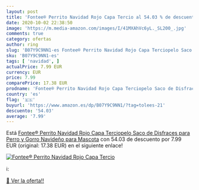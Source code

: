 ```yaml
---
layout: post
title: 'Fontee® Perrito Navidad Rojo Capa Tercio al 54.03 % de descuento'
date: 2020-10-02 22:38:50
image: 'https://m.media-amazon.com/images/I/41MXAhVc6yL._SL200_.jpg'
comments: true
category: ofertas
author: ring
slug: 'B07Y9C9NN1-es Fontee® Perrito Navidad Rojo Capa Terciopelo Saco de...'
sku: 'B07Y9C9NN1-es'
tags: [ 'navidad', ]
actualPrice: 7.99 EUR
currency: EUR
price: 7.99
comparePrice: 17.38 EUR
prodname: 'Fontee® Perrito Navidad Rojo Capa Terciopelo Saco de Disfraces para Perro y Gorro Navideño para Mascota'
country: 'es'
flag: '🇪🇸'
buyurl: 'https://www.amazon.es/dp/B07Y9C9NN1/?tag=tolees-21'
descuento: '54.03'
average: '7.99'
---
```


Está [Fontee® Perrito Navidad Rojo Capa Terciopelo Saco de Disfraces para Perro y Gorro Navideño para Mascota](https://www.amazon.es/dp/B07Y9C9NN1/?tag=tolees-21) con 54.03 de descuento por 7.99 EUR (original: 17.38 EUR) en el siguiente enlace!

[![Fontee® Perrito Navidad Rojo Capa Tercio](https://m.media-amazon.com/images/I/41MXAhVc6yL._SL200_.jpg)](https://www.amazon.es/dp/B07Y9C9NN1/?tag=tolees-21)

ℹ️:


[🛒 Ver la oferta!!](https://www.amazon.es/dp/B07Y9C9NN1/?tag=tolees-21)
